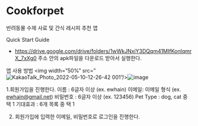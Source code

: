 # Cookforpet
반려동물 수제 사료 및 간식 레시피 추천 앱

Quick Start Guide

-  https://drive.google.com/drive/folders/1wWkJNxiY3DQqm41MIfKonIqmrX_7xXg0  주소 안의 apk파일을 다운로드 받아서 실행한다.
 
앱 사용 방법
<img width=”50%” src=”![KakaoTalk_Photo_2022-05-10-12-26-42 001](https://user-images.githubusercontent.com/89790235/172294689-f95d8c67-4b81-4051-80ef-0990871a386a.png)”/>![image](https://user-images.githubusercontent.com/89790235/172294840-9c563e29-4bd7-4d3f-8ef7-296c6447d8ea.png)


1.회원가입을 진행한다.
이름 : 6글자 이상 (ex. ewhain)
이메일: 이메일 형식 (ex. ewhain@gmail.net)
비밀번호 : 6글자 이상 (ex. 123456)
Pet Type : dog, cat 중 택 1
기대효과 : 6개 목록 중 택 1


2. 회원가입에 입력한 이메일, 비밀번호로 로그인을 진행한다.


